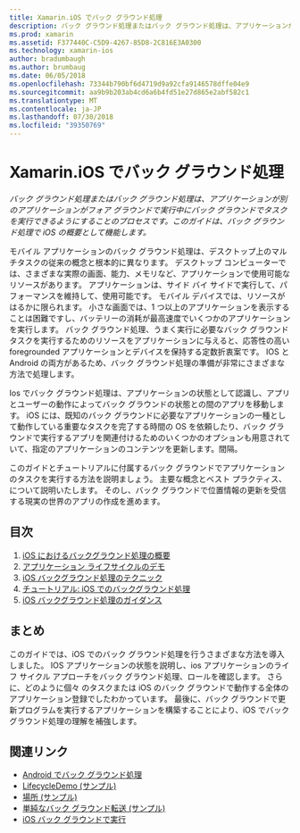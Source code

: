 ```yaml
---
title: Xamarin.iOS でバック グラウンド処理
description: バック グラウンド処理またはバック グラウンド処理は、アプリケーションが別のアプリケーションがフォア グラウンドで実行中にバック グラウンドでタスクを実行できるようにすることのプロセスです。 このガイドは、バック グラウンド処理で iOS の概要として機能します。
ms.prod: xamarin
ms.assetid: F377440C-C5D9-4267-85D8-2C816E3A0300
ms.technology: xamarin-ios
author: bradumbaugh
ms.author: brumbaug
ms.date: 06/05/2018
ms.openlocfilehash: 73344b790bf6d4719d9a92cfa9146578dffe04e9
ms.sourcegitcommit: aa9b9b203ab4cd6a6b4fd51e27d865e2abf582c1
ms.translationtype: MT
ms.contentlocale: ja-JP
ms.lasthandoff: 07/30/2018
ms.locfileid: "39350769"
---
```

# <a name="backgrounding-in-xamarinios"></a>Xamarin.iOS でバック グラウンド処理

_バック グラウンド処理またはバック グラウンド処理は、アプリケーションが別のアプリケーションがフォア グラウンドで実行中にバック グラウンドでタスクを実行できるようにすることのプロセスです。このガイドは、バック グラウンド処理で iOS の概要として機能します。_

モバイル アプリケーションのバック グラウンド処理は、デスクトップ上のマルチタスクの従来の概念と根本的に異なります。 デスクトップ コンピューターでは、さまざまな実際の画面、能力、メモリなど、アプリケーションで使用可能なリソースがあります。 アプリケーションは、サイド バイ サイドで実行して、パフォーマンスを維持して、使用可能です。 モバイル デバイスでは、リソースがはるかに限られます。 小さな画面では、1 つ以上のアプリケーションを表示することは困難ですし、バッテリーの消耗が最高速度でいくつかのアプリケーションを実行します。 バック グラウンド処理、うまく実行に必要なバック グラウンド タスクを実行するためのリソースをアプリケーションに与えると、応答性の高い foregrounded アプリケーションとデバイスを保持する定数折衷案です。 IOS と Android の両方があるため、バック グラウンド処理の準備が非常にさまざまな方法で処理します。

Ios でバック グラウンド処理は、アプリケーションの状態として認識し、アプリとユーザーの動作によってバック グラウンドの状態との間のアプリを移動します。 iOS には、既知のバック グラウンドに必要なアプリケーションの一種として動作している重要なタスクを完了する時間の OS を依頼したり、バック グラウンドで実行するアプリを関連付けるためのいくつかのオプションも用意されていて、指定のアプリケーションのコンテンツを更新します。間隔。

このガイドとチュートリアルに付属するバック グラウンドでアプリケーションのタスクを実行する方法を説明ましょう。 主要な概念とベスト プラクティス、について説明いたします。 そのし、バック グラウンドで位置情報の更新を受信する現実の世界のアプリの作成を進めます。

## <a name="contents"></a>目次

1.  [iOS におけるバックグラウンド処理の概要](~/ios/app-fundamentals/backgrounding/introduction-to-backgrounding-in-ios.md)
1.  [アプリケーション ライフサイクルのデモ](~/ios/app-fundamentals/backgrounding/application-lifecycle-demo.md)
1.  [iOS バックグラウンド処理のテクニック](~/ios/app-fundamentals/backgrounding/ios-backgrounding-techniques/index.md)
1.  [チュートリアル: iOS でのバックグラウンド処理](~/ios/app-fundamentals/backgrounding/ios-backgrounding-walkthroughs/index.md)
1.  [iOS バックグラウンド処理のガイダンス](~/ios/app-fundamentals/backgrounding/ios-backgrounding-guidance.md)

## <a name="summary"></a>まとめ

このガイドでは、iOS でのバック グラウンド処理を行うさまざまな方法を導入しました。 IOS アプリケーションの状態を説明し、ios アプリケーションのライフ サイクル アプローチをバック グラウンド処理、ロールを確認します。 さらに、どのように個々 のタスクまたは iOS のバック グラウンドで動作する全体のアプリケーション登録でしたわかっています。 最後に、バック グラウンドで更新プログラムを実行するアプリケーションを構築することにより、iOS でバック グラウンド処理の理解を補強します。



## <a name="related-links"></a>関連リンク

- [Android でバック グラウンド処理](~/android/app-fundamentals/services/index.md)
- [LifecycleDemo (サンプル)](https://developer.xamarin.com/samples/monotouch/LifecycleDemo/)
- [場所 (サンプル)](https://developer.xamarin.com/samples/monotouch/Location/)
- [単純なバック グラウンド転送 (サンプル)](https://developer.xamarin.com/samples/monotouch/SimpleBackgroundTransfer/)
- [iOS バック グラウンドで実行](https://developer.apple.com/library/ios/documentation/iPhone/Conceptual/iPhoneOSProgrammingGuide/BackgroundExecution/BackgroundExecution.html)
